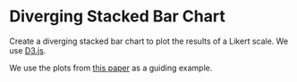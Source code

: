 Diverging Stacked Bar Chart
===========================

Create a diverging stacked bar chart to plot the results of a Likert scale. We use [D3.js](http://d3js.org).

We use the plots from [this paper](https://www.amstat.org/sections/SRMS/Proceedings/y2011/Files/300784_64164.pdf) as a guiding example.
